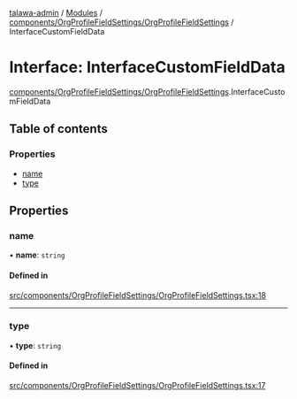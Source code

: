 [talawa-admin](../README.md) / [Modules](../modules.md) / [components/OrgProfileFieldSettings/OrgProfileFieldSettings](../modules/components_OrgProfileFieldSettings_OrgProfileFieldSettings.md) / InterfaceCustomFieldData

# Interface: InterfaceCustomFieldData

[components/OrgProfileFieldSettings/OrgProfileFieldSettings](../modules/components_OrgProfileFieldSettings_OrgProfileFieldSettings.md).InterfaceCustomFieldData

## Table of contents

### Properties

- [name](components_OrgProfileFieldSettings_OrgProfileFieldSettings.InterfaceCustomFieldData.md#name)
- [type](components_OrgProfileFieldSettings_OrgProfileFieldSettings.InterfaceCustomFieldData.md#type)

## Properties

### name

• **name**: `string`

#### Defined in

[src/components/OrgProfileFieldSettings/OrgProfileFieldSettings.tsx:18](https://github.com/wasifkareem/talawa-admin/blob/fcbba3f/src/components/OrgProfileFieldSettings/OrgProfileFieldSettings.tsx#L18)

___

### type

• **type**: `string`

#### Defined in

[src/components/OrgProfileFieldSettings/OrgProfileFieldSettings.tsx:17](https://github.com/wasifkareem/talawa-admin/blob/fcbba3f/src/components/OrgProfileFieldSettings/OrgProfileFieldSettings.tsx#L17)
